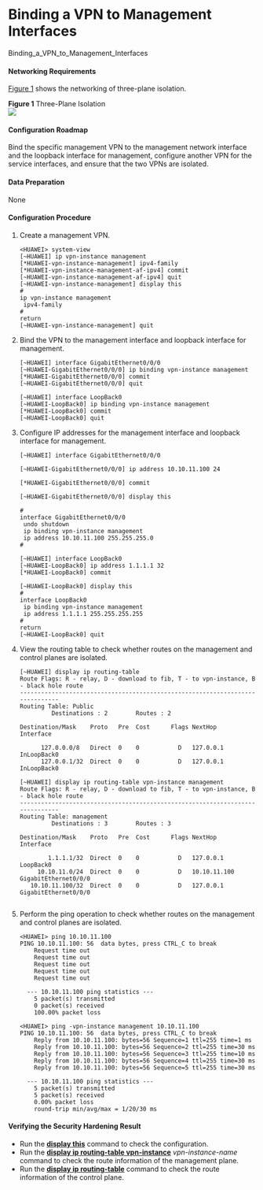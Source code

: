 Binding a VPN to Management Interfaces
======================================

Binding_a_VPN_to_Management_Interfaces

#### Networking Requirements

[Figure 1](#EN-US_CONCEPT_0000001883896528__en-us_concept_0000001134623504_fig_dc_vrp_sec_hardening_202501) shows the networking of three-plane isolation.

**Figure 1** Three-Plane Isolation  
![](../ne/vrp/figure/en-us_image_0000001180503167.png)

#### Configuration Roadmap

Bind the specific management VPN to the management network interface and the loopback interface for management, configure another VPN for the service interfaces, and ensure that the two VPNs are isolated.


#### Data Preparation

None


#### Configuration Procedure

1. Create a management VPN.
   
   ```
   <HUAWEI> system-view
   [~HUAWEI] ip vpn-instance management
   [*HUAWEI-vpn-instance-management] ipv4-family
   [*HUAWEI-vpn-instance-management-af-ipv4] commit
   [~HUAWEI-vpn-instance-management-af-ipv4] quit
   [~HUAWEI-vpn-instance-management] display this 
   #                                                                               
   ip vpn-instance management                                                      
    ipv4-family                                                                    
   #                                                                               
   return  
   [~HUAWEI-vpn-instance-management] quit
   ```
2. Bind the VPN to the management interface and loopback interface for management.
   ```
   [~HUAWEI] interface GigabitEthernet0/0/0
   [~HUAWEI-GigabitEthernet0/0/0] ip binding vpn-instance management
   [*HUAWEI-GigabitEthernet0/0/0] commit
   [~HUAWEI-GigabitEthernet0/0/0] quit 
   ```
   ```
   [~HUAWEI] interface LoopBack0
   [~HUAWEI-LoopBack0] ip binding vpn-instance management
   [*HUAWEI-LoopBack0] commit
   [~HUAWEI-LoopBack0] quit
   ```
3. Configure IP addresses for the management interface and loopback interface for management.
   ```
   [~HUAWEI] interface GigabitEthernet0/0/0
   ```
   ```
   [~HUAWEI-GigabitEthernet0/0/0] ip address 10.10.11.100 24
   ```
   ```
   [*HUAWEI-GigabitEthernet0/0/0] commit
   ```
   ```
   [~HUAWEI-GigabitEthernet0/0/0] display this
   ```
   ```
   #
   interface GigabitEthernet0/0/0
    undo shutdown
    ip binding vpn-instance management
    ip address 10.10.11.100 255.255.255.0
   #
   ```
   ```
   [~HUAWEI] interface LoopBack0
   [~HUAWEI-LoopBack0] ip address 1.1.1.1 32
   [*HUAWEI-LoopBack0] commit
   ```
   ```
   [~HUAWEI-LoopBack0] display this
   #
   interface LoopBack0
    ip binding vpn-instance management
    ip address 1.1.1.1 255.255.255.255
   #
   return
   [~HUAWEI-LoopBack0] quit
   ```
4. View the routing table to check whether routes on the management and control planes are isolated.
   ```
   [~HUAWEI] display ip routing-table 
   Route Flags: R - relay, D - download to fib, T - to vpn-instance, B - black hole route
   ------------------------------------------------------------------------------
   Routing Table: Public
            Destinations : 2        Routes : 2
   
   Destination/Mask    Proto   Pre  Cost      Flags NextHop         Interface
   
         127.0.0.0/8   Direct  0    0           D   127.0.0.1       InLoopBack0
         127.0.0.1/32  Direct  0    0           D   127.0.0.1       InLoopBack0
   
   [~HUAWEI] display ip routing-table vpn-instance management 
   Route Flags: R - relay, D - download to fib, T - to vpn-instance, B - black hole route
   ------------------------------------------------------------------------------
   Routing Table: management
            Destinations : 3        Routes : 3
   
   Destination/Mask    Proto   Pre  Cost      Flags NextHop         Interface
   
           1.1.1.1/32  Direct  0    0           D   127.0.0.1       LoopBack0
        10.10.11.0/24  Direct  0    0           D   10.10.11.100    GigabitEthernet0/0/0
      10.10.11.100/32  Direct  0    0           D   127.0.0.1       GigabitEthernet0/0/0
   
   
   ```
5. Perform the ping operation to check whether routes on the management and control planes are isolated.
   ```
   <HUAWEI> ping 10.10.11.100
   PING 10.10.11.100: 56  data bytes, press CTRL_C to break
       Request time out
       Request time out
       Request time out
       Request time out
       Request time out
   
     --- 10.10.11.100 ping statistics ---
       5 packet(s) transmitted
       0 packet(s) received
       100.00% packet loss
   
   ```
   ```
   <HUAWEI> ping -vpn-instance management 10.10.11.100
   PING 10.10.11.100: 56  data bytes, press CTRL_C to break
       Reply from 10.10.11.100: bytes=56 Sequence=1 ttl=255 time=1 ms
       Reply from 10.10.11.100: bytes=56 Sequence=2 ttl=255 time=30 ms
       Reply from 10.10.11.100: bytes=56 Sequence=3 ttl=255 time=10 ms
       Reply from 10.10.11.100: bytes=56 Sequence=4 ttl=255 time=30 ms
       Reply from 10.10.11.100: bytes=56 Sequence=5 ttl=255 time=30 ms
   
     --- 10.10.11.100 ping statistics ---
       5 packet(s) transmitted
       5 packet(s) received
       0.00% packet loss
       round-trip min/avg/max = 1/20/30 ms
   ```

#### Verifying the Security Hardening Result

* Run the [**display this**](cmdqueryname=display+this) command to check the configuration.
* Run the [**display ip routing-table vpn-instance**](cmdqueryname=display+ip+routing-table+vpn-instance) *vpn-instance-name* command to check the route information of the management plane.
* Run the [**display ip routing-table**](cmdqueryname=display+ip+routing-table) command to check the route information of the control plane.